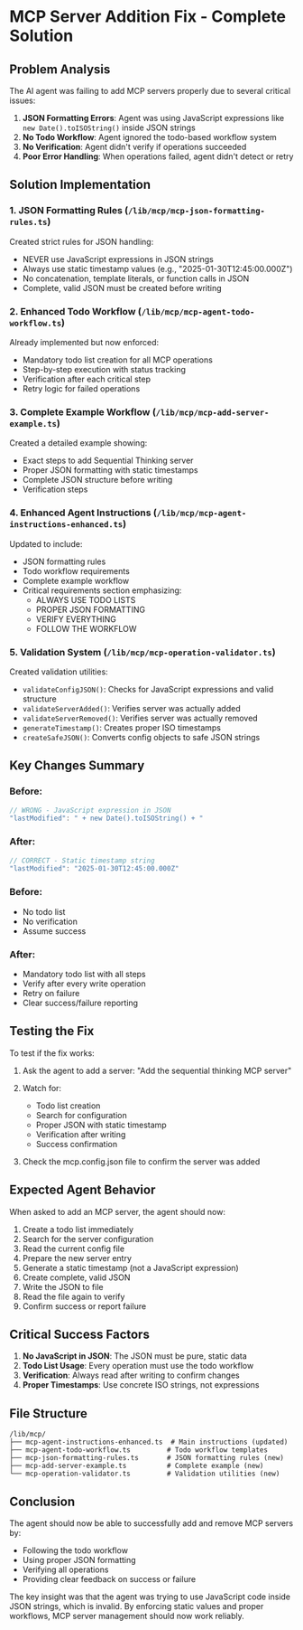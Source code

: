 # MCP Server Addition Fix - Complete Solution

## Problem Analysis

The AI agent was failing to add MCP servers properly due to several critical issues:

1. **JSON Formatting Errors**: Agent was using JavaScript expressions like `new Date().toISOString()` inside JSON strings
2. **No Todo Workflow**: Agent ignored the todo-based workflow system
3. **No Verification**: Agent didn't verify if operations succeeded
4. **Poor Error Handling**: When operations failed, agent didn't detect or retry

## Solution Implementation

### 1. JSON Formatting Rules (`/lib/mcp/mcp-json-formatting-rules.ts`)

Created strict rules for JSON handling:
- NEVER use JavaScript expressions in JSON strings
- Always use static timestamp values (e.g., "2025-01-30T12:45:00.000Z")
- No concatenation, template literals, or function calls in JSON
- Complete, valid JSON must be created before writing

### 2. Enhanced Todo Workflow (`/lib/mcp/mcp-agent-todo-workflow.ts`)

Already implemented but now enforced:
- Mandatory todo list creation for all MCP operations
- Step-by-step execution with status tracking
- Verification after each critical step
- Retry logic for failed operations

### 3. Complete Example Workflow (`/lib/mcp/mcp-add-server-example.ts`)

Created a detailed example showing:
- Exact steps to add Sequential Thinking server
- Proper JSON formatting with static timestamps
- Complete JSON structure before writing
- Verification steps

### 4. Enhanced Agent Instructions (`/lib/mcp/mcp-agent-instructions-enhanced.ts`)

Updated to include:
- JSON formatting rules
- Todo workflow requirements
- Complete example workflow
- Critical requirements section emphasizing:
  - ALWAYS USE TODO LISTS
  - PROPER JSON FORMATTING
  - VERIFY EVERYTHING
  - FOLLOW THE WORKFLOW

### 5. Validation System (`/lib/mcp/mcp-operation-validator.ts`)

Created validation utilities:
- `validateConfigJSON()`: Checks for JavaScript expressions and valid structure
- `validateServerAdded()`: Verifies server was actually added
- `validateServerRemoved()`: Verifies server was actually removed
- `generateTimestamp()`: Creates proper ISO timestamps
- `createSafeJSON()`: Converts config objects to safe JSON strings

## Key Changes Summary

### Before:
```javascript
// WRONG - JavaScript expression in JSON
"lastModified": " + new Date().toISOString() + "
```

### After:
```javascript
// CORRECT - Static timestamp string
"lastModified": "2025-01-30T12:45:00.000Z"
```

### Before:
- No todo list
- No verification
- Assume success

### After:
- Mandatory todo list with all steps
- Verify after every write operation
- Retry on failure
- Clear success/failure reporting

## Testing the Fix

To test if the fix works:

1. Ask the agent to add a server: "Add the sequential thinking MCP server"
2. Watch for:
   - Todo list creation
   - Search for configuration
   - Proper JSON with static timestamp
   - Verification after writing
   - Success confirmation

3. Check the mcp.config.json file to confirm the server was added

## Expected Agent Behavior

When asked to add an MCP server, the agent should now:

1. Create a todo list immediately
2. Search for the server configuration
3. Read the current config file
4. Prepare the new server entry
5. Generate a static timestamp (not a JavaScript expression)
6. Create complete, valid JSON
7. Write the JSON to file
8. Read the file again to verify
9. Confirm success or report failure

## Critical Success Factors

1. **No JavaScript in JSON**: The JSON must be pure, static data
2. **Todo List Usage**: Every operation must use the todo workflow
3. **Verification**: Always read after writing to confirm changes
4. **Proper Timestamps**: Use concrete ISO strings, not expressions

## File Structure

```
/lib/mcp/
├── mcp-agent-instructions-enhanced.ts  # Main instructions (updated)
├── mcp-agent-todo-workflow.ts         # Todo workflow templates
├── mcp-json-formatting-rules.ts       # JSON formatting rules (new)
├── mcp-add-server-example.ts          # Complete example (new)
└── mcp-operation-validator.ts         # Validation utilities (new)
```

## Conclusion

The agent should now be able to successfully add and remove MCP servers by:
- Following the todo workflow
- Using proper JSON formatting
- Verifying all operations
- Providing clear feedback on success or failure

The key insight was that the agent was trying to use JavaScript code inside JSON strings, which is invalid. By enforcing static values and proper workflows, MCP server management should now work reliably.
